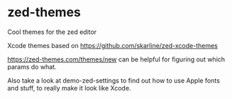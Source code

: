 # zed-themes
Cool themes for the zed editor

Xcode themes based on https://github.com/skarline/zed-xcode-themes

https://zed-themes.com/themes/new can be helpful for figuring out which params do what.

Also take a look at demo-zed-settings to find out how to use Apple fonts and stuff, 
to really make it look like Xcode.
